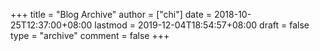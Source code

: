 +++
title = "Blog Archive"
author = ["chi"]
date = 2018-10-25T12:37:00+08:00
lastmod = 2019-12-04T18:54:57+08:00
draft = false
type = "archive"
comment = false
+++
